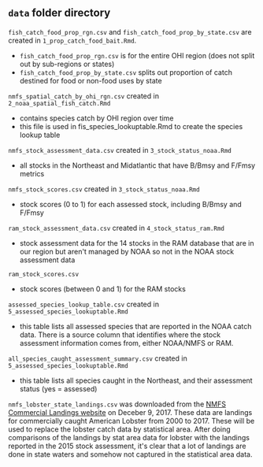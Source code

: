 ## `data` folder directory

`fish_catch_food_prop_rgn.csv` and `fish_catch_food_prop_by_state.csv` are created in `1_prop_catch_food_bait.Rmd`.
- `fish_catch_food_prop_rgn.csv` is for the entire OHI region (does not split out by sub-regions or states)
- `fish_catch_food_prop_by_state.csv` splits out proportion of catch destined for food or non-food uses by state

`nmfs_spatial_catch_by_ohi_rgn.csv` created in `2_noaa_spatial_fish_catch.Rmd`
- contains species catch by OHI region over time
- this file is used in fis_species_lookuptable.Rmd to create the species lookup table

`nmfs_stock_assessment_data.csv` created in `3_stock_status_noaa.Rmd`
- all stocks in the Northeast and Midatlantic that have B/Bmsy and F/Fmsy metrics

`nmfs_stock_scores.csv` created in `3_stock_status_noaa.Rmd`
- stock scores (0 to 1) for each assessed stock, including B/Bmsy and F/Fmsy

`ram_stock_assessment_data.csv` created in `4_stock_status_ram.Rmd`
- stock assessment data for the 14 stocks in the RAM database that are in our region but aren't managed by NOAA so not in the NOAA stock assessment data

`ram_stock_scores.csv`
- stock scores (between 0 and 1) for the RAM stocks

`assessed_species_lookup_table.csv` created in `5_assessed_species_lookuptable.Rmd`
- this table lists all assessed species that are reported in the NOAA catch data. There is a source column that identifies where the stock assessment information comes from, either NOAA/NMFS or RAM.

`all_species_caught_assessment_summary.csv` created in `5_assessed_species_lookuptable.Rmd`
- this table lists all species caught in the Northeast, and their assessment status (yes = assessed)

`nmfs_lobster_state_landings.csv` was downloaded from the [NMFS Commercial Landings website](https://foss.nmfs.noaa.gov/apexfoss/f?p=215:200:15792138817166::NO:::) on Deceber 9, 2017. These data are landings for commercially caught American Lobster from 2000 to 2017. These will be used to replace the lobster catch data by statistical area. After doing comparisons of the landings by stat area data for lobster with the landings reported in the 2015 stock assessment, it's clear that a lot of landings are done in state waters and somehow not captured in the statistical area data. 